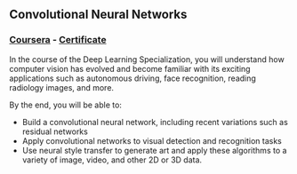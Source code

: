 ## Convolutional Neural Networks
### [Coursera](https://www.coursera.org/learn/convolutional-neural-networks) - [Certificate](https://www.coursera.org/account/accomplishments/certificate/VM5KBPSBVAWJ)
In the course of the Deep Learning Specialization, you will understand how computer vision has evolved and become familiar with its exciting applications such as autonomous driving, face recognition, reading radiology images, and more.

By the end, you will be able to:
* Build a convolutional neural network, including recent variations such as residual networks
* Apply convolutional networks to visual detection and recognition tasks
* Use neural style transfer to generate art and apply these algorithms to a variety of image, video, and other 2D or 3D data. 
